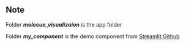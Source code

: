 ## Note
Folder **_molecue_visualizaion_** is the app folder

Folder **_my_component_** is the demo component from [Streamlit Github](https://github.com/streamlit/component-template)
